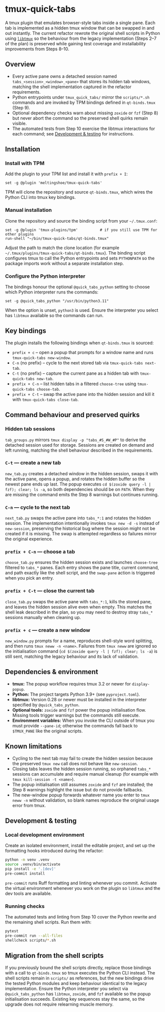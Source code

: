 # tmux-quick-tabs

A tmux plugin that emulates browser-style tabs inside a single pane.  Each tab is
implemented as a hidden tmux window that can be swapped in and out instantly.  The
current refactor rewrote the original shell scripts in Python using
[`libtmux`](https://github.com/tmux-python/libtmux) so the behaviour from the legacy
implementation (Steps&nbsp;2–7 of the plan) is preserved while gaining test coverage and
installability improvements from Steps&nbsp;8–10.

## Overview

- Every active pane owns a detached session named `tabs_<session>_<window>_<pane>` that
  stores its hidden tab windows, matching the shell implementation captured in the
  refactor requirements.
- Python entrypoints under `tmux_quick_tabs/` mirror the `scripts/*.sh` commands and are
  invoked by TPM bindings defined in `qt-binds.tmux` (Step&nbsp;9).
- Optional dependency checks warn about missing `zoxide` or `fzf` (Step&nbsp;8) but never
  abort the command so the preserved shell quirks remain visible.
- The automated tests from Step&nbsp;10 exercise the libtmux interactions for each command;
  see [Development & testing](#development--testing) for instructions.

## Installation

### Install with TPM

Add the plugin to your TPM list and install it with `prefix + I`:

```tmux
set -g @plugin 'meltingshoe/tmux-quick-tabs'
```

TPM will clone the repository and source `qt-binds.tmux`, which wires the Python CLI
into tmux key bindings.

### Manual installation

Clone the repository and source the binding script from your `~/.tmux.conf`:

```tmux
set -g @plugin 'tmux-plugins/tpm'          # if you still use TPM for other plugins
run-shell "~/bin/tmux-quick-tabs/qt-binds.tmux"
```

Adjust the path to match the clone location (for example
`~/.tmux/plugins/tmux-quick-tabs/qt-binds.tmux`).  The binding script configures
tmux to call the Python entrypoints and sets `PYTHONPATH` so the package imports work
without a separate installation step.

### Configure the Python interpreter

The bindings honour the optional `@quick_tabs_python` setting to choose which Python
interpreter runs the commands:

```tmux
set -g @quick_tabs_python "/usr/bin/python3.11"
```

When the option is unset, `python3` is used.  Ensure the interpreter you select has
`libtmux` available so the commands can run.

## Key bindings

The plugin installs the following bindings when `qt-binds.tmux` is sourced:

- `prefix + c` – open a popup that prompts for a window name and runs `tmux-quick-tabs new-window`.
- `C-n` (no prefix) – cycle to the next stored tab via `tmux-quick-tabs next-tab`.
- `C-t` (no prefix) – capture the current pane as a hidden tab with `tmux-quick-tabs new-tab`.
- `prefix + C-n` – list hidden tabs in a filtered `choose-tree` using `tmux-quick-tabs choose-tab`.
- `prefix + C-t` – swap the active pane into the hidden session and kill it with `tmux-quick-tabs close-tab`.

## Command behaviour and preserved quirks

### Hidden tab sessions

`tab_groups.py` mirrors `tmux display -p "tabs_#S_#W_#P"` to derive the detached session
used for storage.  Sessions are created on demand and left running, matching the shell
behaviour described in the requirements.

### `C-t` — create a new tab

`new_tab.py` creates a detached window in the hidden session, swaps it with the active
pane, opens a popup, and rotates the hidden buffer so the newest pane ends up last.
The popup executes `cd $(zoxide query -l | fzf); clear; ls -a`, so both dependencies
should be on `PATH`.  When they are missing the command emits the Step&nbsp;8 warnings but
continues running.

### `C-n` — cycle to the next tab

`next_tab.py` swaps the active pane into `tabs_*:1` and rotates the hidden session.  The
implementation intentionally invokes `tmux new -d -s` instead of `new-session`,
preserving the historical bug where the session might not be created if it is missing.
The swap is attempted regardless so failures mirror the original experience.

### `prefix + C-n` — choose a tab

`choose_tab.py` ensures the hidden session exists and launches `choose-tree` filtered to
`tabs_*` panes.  Each entry shows the pane title, current command, and path exactly like
the shell script, and the `swap-pane` action is triggered when you pick an entry.

### `prefix + C-t` — close the current tab

`close_tab.py` swaps the active pane with `tabs_*:1`, kills the stored pane, and leaves
the hidden session alive even when empty.  This matches the shell leak described in the
plan, so you may need to destroy stray `tabs_*` sessions manually when cleaning up.

### `prefix + c` — create a new window

`new_window.py` prompts for a name, reproduces shell-style word splitting, and then runs
`tmux neww -n <name>`.  Failures from `tmux neww` are ignored so the initialisation
command (`cd $(zoxide query -l | fzf); clear; ls -a`) is still sent, matching the legacy
behaviour and its lack of validation.

## Dependencies & environment

- **tmux:** The popup workflow requires tmux 3.2 or newer for `display-popup`.
- **Python:** The project targets Python 3.9+ (see `pyproject.toml`).
- **libtmux:** Version 0.28 or newer must be installed in the interpreter specified by
  `@quick_tabs_python`.
- **Optional tools:** `zoxide` and `fzf` power the popup initialisation flow.  Missing
  tools trigger warnings but the commands still execute.
- **Environment variables:** When you invoke the CLI outside of tmux you must provide
  `--pane-id`; otherwise the commands fall back to `$TMUX_PANE` like the original scripts.

## Known limitations

- Cycling to the next tab may fail to create the hidden session because the preserved
  `tmux new` call does not behave like `new-session`.
- Closing tabs leaves the hidden session running, so orphaned `tabs_*` sessions can
  accumulate and require manual cleanup (for example with `tmux kill-session -t <name>`).
- The popup initialisation still assumes `zoxide` and `fzf` are installed; the Step&nbsp;8
  warnings highlight the issue but do not provide fallbacks.
- The new-window popup forwards whatever name you enter to `tmux neww -n` without
  validation, so blank names reproduce the original usage error from tmux.

## Development & testing

### Local development environment

Create an isolated environment, install the editable project, and set up the formatting
hooks introduced during the refactor:

```bash
python -m venv .venv
source .venv/bin/activate
pip install -e '.[dev]'
pre-commit install
```

`pre-commit` runs Ruff formatting and linting whenever you commit.  Activate the virtual
environment whenever you work on the plugin so `libtmux` and the dev tools are available.

### Running checks

The automated tests and linting from Step&nbsp;10 cover the Python rewrite and the
remaining shell scripts.  Run them with:

```bash
pytest
pre-commit run --all-files
shellcheck scripts/*.sh
```

## Migration from the shell scripts

If you previously bound the shell scripts directly, replace those bindings with a call to
`qt-binds.tmux` so tmux executes the Python CLI instead.  The shell scripts remain in
`scripts/` as references, but the new bindings drive the tested Python modules and keep
behaviour identical to the legacy implementation.  Ensure the Python interpreter you
select via `@quick_tabs_python` has `libtmux`, `zoxide`, and `fzf` available so the popup
initialisation succeeds.  Existing key sequences stay the same, so the upgrade does not
require relearning muscle memory.
